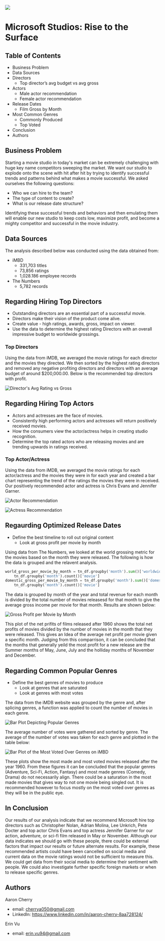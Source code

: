 ![](https://github.com/JCherryA050/phase_1_project/blob/main/images/wp5556216.jpg)

# Microsoft Studios: Rise to the Surface

## Table of Contents
- Business Problem
- Data Sources
- Directors
  - Top director’s avg budget vs avg gross
- Actors
  - Male actor recommendation
  - Female actor recommendation
- Release Dates
  - Film Gross by Month
- Most Common Genres
  - Commonly Produced
  - Top Voted
- Conclusion
- Authors

## Business Problem

Starting a movie studio in today's market can be extremely challenging with huge key name competitors sweeping the market. We want our studio to explode onto the scene with hit after hit by trying to identify successful trends and patterns behind what makes a movie successful. We asked ourselves the following questions:
- Who we can hire to the team?
- The type of content to create?
- What is our release date structure?

Identifying these successful trends and behaviors and then emulating them will enable our new studio to keep costs low, maximize profit, and become a mighty competitor and successful in the movie industry.

## Data Sources

The analysis described below was conducted using the data obtained from:
- iMBD
  - 331,703 titles
  - 73,856 ratings
  - 1,028.186 employee records
- The Numbers
  - 5,782 records
 
## Regarding Hiring Top Directors

 - Outstanding directors are an essential part of a successful movie.
 - Directors make their vision of the product come alive.
 - Create value - high ratings, awards, gross, impact on viewer.
 - Use the data to determine the highest rating Directors with an overall impressive budget to worldwide grossings.
 
### Top Directors

Using the data from iMDB, we averaged the movie ratings for each director and the movies they directed. We then sorted by the highest rating directors and removed any negative profiting directors and directors with an average budget of around $200,000.00. Below is the recommended top directors with profit.

![Director's Avg Rating vs Gross](https://github.com/JCherryA050/phase_1_project/blob/main/images/Director_avg_budget_vs_avg_gross_figure_dark.png)

## Regarding Hiring Top Actors

- Actors and actresses are the face of movies.
- Consistently high performing actors and actresses will return positively received movies.
- How the consumers view the actor/actress helps in creating studio recognition.
- Determine the top rated actors who are releasing movies and are trending upwards in ratings received.

### Top Actor/Actress

Using the data from iMDB, we averaged the movie ratings for each actor/actress and the movies they were in for each year and created a bar chart representing the trend of the ratings the movies they were in received. Our positively recommended actor and actress is Chris Evans and Jennifer Garner.

![Actor Recommendation](https://github.com/JCherryA050/phase_1_project/blob/main/images/Chris_evans_ratings_over_years_dark.png)

![Actress Recommendation](https://github.com/JCherryA050/phase_1_project/blob/main/images/Jennifer_garner_ratings_over_years_dark.png)

## Regaurding Optimized Release Dates

- Define the best timeline to roll out original content
  - Look at gross profit per movie by month

Using data from The Numbers, we looked at the world grossing metric for the movies based on the month they were released. The following is how the data is grouped and the relavent analysis.

```python
world_gross_per_movie_by_month = tn_df.groupby('month').sum()['worldwide_gross']/\
    tn_df.groupby('month').count()['movie']
domestic_gross_per_movie_by_month = tn_df.groupby('month').sum()['domestic_gross']/\
    tn_df.groupby('month').count()['movie']
```

The data is grouped by month of the year and total revenue for each month is divided by the total number of movies releasesd for that month to give the average gross income per movie for that month. Results are shown below:

![Gross Profit per Movie by Month](https://github.com/JCherryA050/phase_1_project/blob/main/images/gross_income_by_month_DARK.png)

This plot of the net prifits of films released after 1960 shows the total net profits of movies divided by the number of movies in the month that they were released. This gives an Idea of the average net profit per movie given a specific month. Judging from this comparrison, it can be concluded that the months that generally yeild the most profit for a new release are the Summer months of May, June, July and the holliday months of November and December.

## Regarding Common Popular Genres

- Define the best genres of movies to produce
  - Look at genres that are saturated
  - Look at genres with most votes

The data from the iMDB website was grouped by the genre and, after splicing genres, a function was applied to count the number of movies in each genre.

![Bar Plot Depicting Popular Genres](https://github.com/JCherryA050/phase_1_project/blob/main/images/number_of_movies_by_genre_DARK.png)

The average number of votes were gathered and sorted by genre. The average of the number of votes was taken for each genre and plotted in the table below:

![Bar Plot of the Most Voted Over Genres on iMBD](https://github.com/JCherryA050/phase_1_project/blob/main/images/number_of_genres_DARK.png)

These plots show the most made and most voted movies released after the year 1960. From these figures it can be concluded that the popular genres (Adventure, Sci-Fi, Action, Fantasy) and most made genres (Comedy, Drama) do not necessarily align. There could be a saturation in the most made movies that gives way to not one movie being singled out. It is recommended however to focus mostly on the most voted over genres as they will be in the public eye.

## In Conclusion

Our results of our analysis indicate that we recommend Microsoft hire top directors such as Christopher Nolan, Adrian Molina, Lee Unkrich, Pete Docter and top actor Chris Evans and top actress Jennifer Garner for our action, adventure, or sci-fi film released in May or November. Although our data indicates we should go with these people, there could be external factors that impact our results or future alternate results. For example, these recommended artists could have been cancelled on social media and current data on the movie ratings would not be sufficient to measure this. We could get data from their social media to determine their sentiment with people. We could also investigate further specific foreign markets or when to release specific genres.

## Authors


Aaron Cherry
- email: cherrya050@gmail.com
- LinkedIn: <a href="https://www.linkedin.com/in/aaron-cherry-8aa728124/" target="_top">https://www.linkedin.com/in/aaron-cherry-8aa728124/</a>

Erin Vu
- email: erin.vu94@gmail.com
